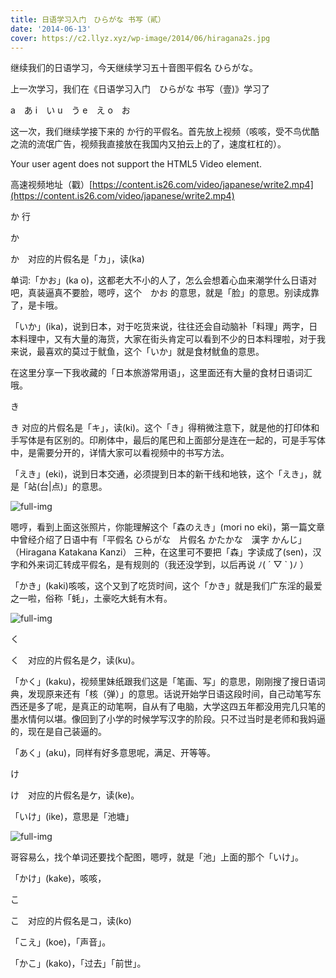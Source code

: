 ```yaml
---
title: 日语学习入门　ひらがな 书写（貳）
date: '2014-06-13'
cover: https://c2.llyz.xyz/wp-image/2014/06/hiragana2s.jpg
---
```


继续我们的日语学习，今天继续学习五十音图平假名 ひらがな。

上一次学习，我们在《日语学习入门　ひらがな 书写（壹)》学习了

a　あ i　い u　う e　え o　お

这一次，我们继续学接下来的 か行的平假名。首先放上视频（咳咳，受不鸟优酷之流的流氓广告，视频我直接放在我国内又拍云上的了，速度杠杠的）。

Your user agent does not support the HTML5 Video element.

高速视频地址（戳）[https://content.is26.com/video/japanese/write2.mp4](https://content.is26.com/video/japanese/write2.mp4)

か 行

か

か　对应的片假名是「カ」，读(ka)

单词:「かお」(ka o)，这都老大不小的人了，怎么会想着心血来潮学什么日语对吧，真装逼真不要脸，嗯哼，这个　かお 的意思，就是「脸」的意思。别读成靠了，是卡哦。

「いか」(ika)，说到日本，对于吃货来说，往往还会自动脑补「料理」两字，日本料理中，又有大量的海货，大家在街头肯定可以看到不少的日本料理啦，对于我来说，最喜欢的莫过于鱿鱼，这个「いか」就是食材鱿鱼的意思。

在这里分享一下我收藏的「日本旅游常用语」，这里面还有大量的食材日语词汇哦。

き

き 对应的片假名是「キ」，读(ki)。这个「き」得稍微注意下，就是他的打印体和手写体是有区别的。印刷体中，最后的尾巴和上面部分是连在一起的，可是手写体中，是需要分开的，详情大家可以看视频中的书写方法。

「えき」(eki)，说到日本交通，必须提到日本的新干线和地铁，这个「えき」，就是「站(台|点)」的意思。

![full-img](https://c2.llyz.xyz/wp-image/2014/06/eki.jpg)

嗯哼，看到上面这张照片，你能理解这个「森のえき」(mori no eki)，第一篇文章中曾经介绍了日语中有「平假名 ひらがな　片假名 かたかな　漢字 かんじ」（Hiragana Katakana Kanzi） 三种，在这里可不要把「森」字读成了(sen)，汉字和外来词汇转成平假名，是有规则的（我还没学到，以后再说 ﾉ( ´ ▽ \` )ﾉ ）

「かき」(kaki)咳咳，这个又到了吃货时间，这个「かき」就是我们广东淫的最爱之一啦，俗称「蚝」，土豪吃大蚝有木有。

![full-img](https://c2.llyz.xyz/wp-image/2014/06/kaki.jpg)

く

く　对应的片假名是ク，读(ku)。

「かく」(kaku)，视频里妹纸跟我们这是「笔画、写」的意思，刚刚搜了搜日语词典，发现原来还有「核（弹）」的意思。话说开始学日语这段时间，自己动笔写东西还是多了呢，是真正的动笔啊，自从有了电脑，大学这四五年都没用完几只笔的墨水情何以堪。像回到了小学的时候学写汉字的阶段。只不过当时是老师和我妈逼的，现在是自己装逼的。

「あく」(aku)，同样有好多意思呢，满足、开等等。

け

け　对应的片假名是ケ，读(ke)。

「いけ」(ike)，意思是「池塘」

![full-img](https://c2.llyz.xyz/wp-image/2014/06/ike.gif)

哥容易么，找个单词还要找个配图，嗯哼，就是「池」上面的那个「いけ」。

「かけ」(kake)，咳咳，

こ

こ　对应的片假名是コ，读(ko)

「こえ」(koe)，「声音」。

「かこ」(kako)，「过去」「前世」。
